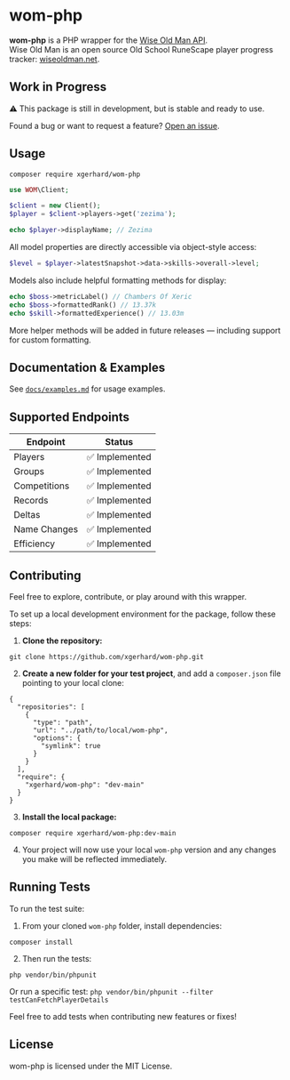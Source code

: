 # wom-php

**wom-php** is a PHP wrapper for the [Wise Old Man API](https://docs.wiseoldman.net/).  
Wise Old Man is an open source Old School RuneScape player progress tracker: [wiseoldman.net](https://wiseoldman.net).

## Work in Progress
⚠️ This package is still in development, but is stable and ready to use.

Found a bug or want to request a feature? [Open an issue](https://github.com/xgerhard/wom-php/issues).


## Usage
```
composer require xgerhard/wom-php
```

```php
use WOM\Client;

$client = new Client();
$player = $client->players->get('zezima');

echo $player->displayName; // Zezima
```

All model properties are directly accessible via object-style access:
```php
$level = $player->latestSnapshot->data->skills->overall->level;
```
Models also include helpful formatting methods for display:
```php
echo $boss->metricLabel() // Chambers Of Xeric
echo $boss->formattedRank() // 13.37k
echo $skill->formattedExperience() // 13.03m
```
More helper methods will be added in future releases — including support for custom formatting.

## Documentation & Examples

See [`docs/examples.md`](docs/examples.md) for usage examples.

## Supported Endpoints

| Endpoint        | Status         |
|----------------|----------------|
| Players         | ✅ Implemented |
| Groups          | ✅ Implemented |
| Competitions    | ✅ Implemented |
| Records         | ✅ Implemented |
| Deltas          | ✅ Implemented |
| Name Changes    | ✅ Implemented |
| Efficiency      | ✅ Implemented |

## Contributing
Feel free to explore, contribute, or play around with this wrapper.

To set up a local development environment for the package, follow these steps:

1. **Clone the repository:**

```
git clone https://github.com/xgerhard/wom-php.git
```

2. **Create a new folder for your test project**, and add a `composer.json` file pointing to your local clone:

```
{
  "repositories": [
    {
      "type": "path",
      "url": "../path/to/local/wom-php",
      "options": {
        "symlink": true
      }
    }
  ],
  "require": {
    "xgerhard/wom-php": "dev-main"
  }
}
```
3. **Install the local package:**

```
composer require xgerhard/wom-php:dev-main
```

4. Your project will now use your local `wom-php` version and any changes you make will be reflected immediately.


## Running Tests
To run the test suite:

1. From your cloned `wom-php` folder, install dependencies:
```
composer install
```

2. Then run the tests:
```
php vendor/bin/phpunit
```

Or run a specific test: `php vendor/bin/phpunit --filter testCanFetchPlayerDetails`

Feel free to add tests when contributing new features or fixes!

## License
wom-php is licensed under the MIT License.